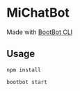 # MiChatBot

Made with [BootBot CLI](https://github.com/Charca/bootbot-cli)

## Usage

```
npm install
```

```
bootbot start
```
